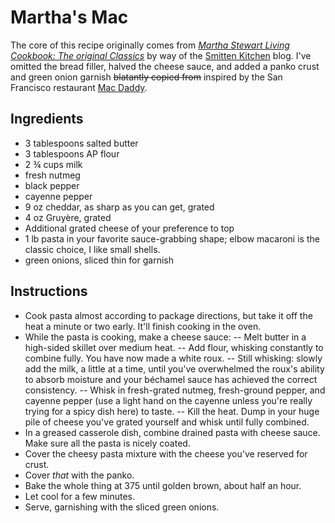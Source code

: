 # Martha's Mac
The core of this recipe originally comes from *[Martha Stewart Living Cookbook: The original Classics](https://smile.amazon.com/gp/product/0307393828)* by way of the [Smitten Kitchen](https://smittenkitchen.com/2008/05/marthas-macaroni-and-cheese/) blog. I've omitted the bread filler, halved the cheese sauce, and added a panko crust and green onion garnish ~~blatantly copied from~~ inspired by the San Francisco restaurant [Mac Daddy](https://macdaddysf.com).

## Ingredients
- 3 tablespoons salted butter
- 3 tablespoons AP flour
- 2 ¾ cups milk
- fresh nutmeg
- black pepper
- cayenne pepper
- 9 oz cheddar, as sharp as you can get, grated
- 4 oz Gruyère, grated
- Additional grated cheese of your preference to top
- 1 lb pasta in your favorite sauce-grabbing shape; elbow macaroni is the classic choice, I like small shells.
- green onions, sliced thin for garnish

## Instructions
- Cook pasta almost according to package directions, but take it off the heat a minute or two early. It'll finish cooking in the oven.
- While the pasta is cooking, make a cheese sauce:
-- Melt butter in a high-sided skillet over medium heat.
-- Add flour, whisking constantly to combine fully. You have now made a white roux.
-- Still whisking: slowly add the milk, a little at a time, until you've overwhelmed the roux's ability to absorb moisture and your béchamel sauce has achieved the correct consistency.
-- Whisk in fresh-grated nutmeg, fresh-ground pepper, and cayenne pepper (use a light hand on the cayenne unless you're really trying for a spicy dish here) to taste.
-- Kill the heat. Dump in your huge pile of cheese you've grated yourself and whisk until fully combined.
- In a greased casserole dish, combine drained pasta with cheese sauce. Make sure all the pasta is nicely coated.
- Cover the cheesy pasta mixture with the cheese you've reserved for crust.
- Cover _that_ with the panko.
- Bake the whole thing at 375 until golden brown, about half an hour.
- Let cool for a few minutes.
- Serve, garnishing with the sliced green onions.
